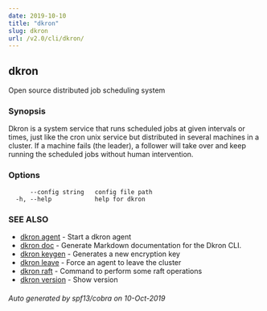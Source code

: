 ```yaml
---
date: 2019-10-10
title: "dkron"
slug: dkron
url: /v2.0/cli/dkron/
---
```

## dkron

Open source distributed job scheduling system

### Synopsis

Dkron is a system service that runs scheduled jobs at given intervals or times,
just like the cron unix service but distributed in several machines in a cluster.
If a machine fails (the leader), a follower will take over and keep running the scheduled jobs without human intervention.

### Options

```
      --config string   config file path
  -h, --help            help for dkron
```

### SEE ALSO

* [dkron agent](/docs/v2/cli/dkron_agent/)	 - Start a dkron agent
* [dkron doc](/docs/v2/cli/dkron_doc/)	 - Generate Markdown documentation for the Dkron CLI.
* [dkron keygen](/docs/v2/cli/dkron_keygen/)	 - Generates a new encryption key
* [dkron leave](/docs/v2/cli/dkron_leave/)	 - Force an agent to leave the cluster
* [dkron raft](/docs/v2/cli/dkron_raft/)	 - Command to perform some raft operations
* [dkron version](/docs/v2/cli/dkron_version/)	 - Show version

###### Auto generated by spf13/cobra on 10-Oct-2019
